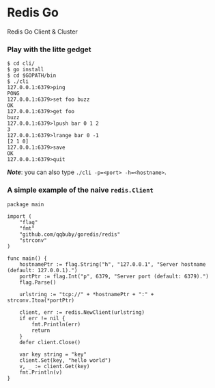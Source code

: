 # Redis Go
Redis Go Client &amp; Cluster

### Play with the litte gedget

    $ cd cli/
    $ go install
    $ cd $GOPATH/bin
    $ ./cli 
    127.0.0.1:6379>ping
    PONG
    127.0.0.1:6379>set foo buzz
    OK
    127.0.0.1:6379>get foo
    buzz
    127.0.0.1:6379>lpush bar 0 1 2
    3
    127.0.0.1:6379>lrange bar 0 -1
    [2 1 0]
    127.0.0.1:6379>save
    OK
    127.0.0.1:6379>quit

***Note***: you can also type `./cli -p=<port> -h=<hostname>`.

### A simple example of the naive `redis.Client`

    package main
    
    import (
        "flag"
        "fmt"
        "github.com/qqbuby/goredis/redis"
        "strconv"
    )
    
    func main() {
        hostnamePtr := flag.String("h", "127.0.0.1", "Server hostname (default: 127.0.0.1).")
        portPtr := flag.Int("p", 6379, "Server port (default: 6379).")
        flag.Parse()
    
        urlstring := "tcp://" + *hostnamePtr + ":" + strconv.Itoa(*portPtr)

        client, err := redis.NewClient(urlstring)
        if err != nil {
            fmt.Println(err)
            return
        }
        defer client.Close()
    
        var key string = "key"
        client.Set(key, "hello world")
        v, _ := client.Get(key)
        fmt.Println(v)
    }
    